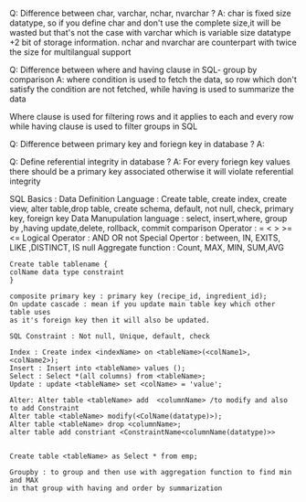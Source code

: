 Q: Difference between char, varchar, nchar, nvarchar ?
A: char is fixed size datatype, so if you define char and don't use the complete
   size,it will be wasted but that's not the case with varchar which is variable size
   datatype +2 bit of storage information. nchar and nvarchar are counterpart with
   twice the size for multilangual support

Q: Difference between where and having clause in SQL- group by comparison
A: where condition is used to fetch the data, so row which don't satisfy the condition
   are not fetched, while having is used to summarize the data

   Where clause is used for filtering rows and it applies to each and every row while
   having clause is used to filter groups in SQL

Q: Difference between primary key and foriegn key in database ?
A:

Q: Define referential integrity in database ?
A: For every foriegn key values there should be a primary key associated otherwise it
   will violate referential integrity

SQL Basics :
    Data Definition Language : Create table, create index, create view, alter table,drop table,
    create schema, default, not null, check, primary key, foreign key
    Data Manupulation language : select, insert,where, group by ,having update,delete, rollback, commit
    comparison Operator : = < > >= <=
    Logical Operator : AND OR not
    Special Opertor : between, IN, EXITS, LIKE ,DISTINCT, IS null
    Aggregate function : Count, MAX, MIN, SUM,AVG

    Create table tablename {
    colName data type constraint
    }

    composite primary key : primary key (recipe_id, ingredient_id);
    On update cascade : mean if you update main table key which other table uses
    as it's foreign key then it will also be updated.

    SQL Constraint : Not null, Unique, default, check

    Index : Create index <indexName> on <tableName>(<colName1>, <colName2>);
    Insert : Insert into <tableName> values ();
    Select : Select *(all columns) from <tableName>;
    Update : update <tableName> set <colName> = 'value';

    Alter: Alter table <tableName> add  <columnName> /to modify and also to add Constraint
    Alter table <tableName> modify(<ColName(datatype)>);
    Alter table <tableName> drop <columnName>;
    alter table add constriant <ConstraintName<columnName(datatype)>>


    Create table <tableName> as Select * from emp;

    Groupby : to group and then use with aggregation function to find min and MAX
    in that group with having and order by summarization
